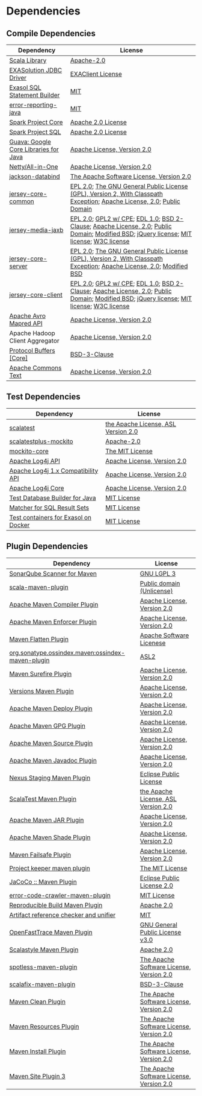 <!-- @formatter:off -->
# Dependencies

## Compile Dependencies

| Dependency                                 | License                                                                                                                                                                                            |
| ------------------------------------------ | -------------------------------------------------------------------------------------------------------------------------------------------------------------------------------------------------- |
| [Scala Library][0]                         | [Apache-2.0][1]                                                                                                                                                                                    |
| [EXASolution JDBC Driver][2]               | [EXAClient License][3]                                                                                                                                                                             |
| [Exasol SQL Statement Builder][4]          | [MIT][5]                                                                                                                                                                                           |
| [error-reporting-java][6]                  | [MIT][5]                                                                                                                                                                                           |
| [Spark Project Core][7]                    | [Apache 2.0 License][8]                                                                                                                                                                            |
| [Spark Project SQL][7]                     | [Apache 2.0 License][8]                                                                                                                                                                            |
| [Guava: Google Core Libraries for Java][9] | [Apache License, Version 2.0][10]                                                                                                                                                                  |
| [Netty/All-in-One][11]                     | [Apache License, Version 2.0][1]                                                                                                                                                                   |
| [jackson-databind][12]                     | [The Apache Software License, Version 2.0][10]                                                                                                                                                     |
| [jersey-core-common][13]                   | [EPL 2.0][14]; [The GNU General Public License (GPL), Version 2, With Classpath Exception][15]; [Apache License, 2.0][8]; [Public Domain][16]                                                      |
| [jersey-media-jaxb][17]                    | [EPL 2.0][14]; [GPL2 w/ CPE][15]; [EDL 1.0][18]; [BSD 2-Clause][19]; [Apache License, 2.0][8]; [Public Domain][16]; [Modified BSD][20]; [jQuery license][21]; [MIT license][22]; [W3C license][23] |
| [jersey-core-server][24]                   | [EPL 2.0][14]; [The GNU General Public License (GPL), Version 2, With Classpath Exception][15]; [Apache License, 2.0][8]; [Modified BSD][20]                                                       |
| [jersey-core-client][25]                   | [EPL 2.0][14]; [GPL2 w/ CPE][15]; [EDL 1.0][18]; [BSD 2-Clause][19]; [Apache License, 2.0][8]; [Public Domain][16]; [Modified BSD][20]; [jQuery license][21]; [MIT license][22]; [W3C license][23] |
| [Apache Avro Mapred API][26]               | [Apache License, Version 2.0][27]                                                                                                                                                                  |
| Apache Hadoop Client Aggregator            | [Apache License, Version 2.0][27]                                                                                                                                                                  |
| [Protocol Buffers [Core]][28]              | [BSD-3-Clause][29]                                                                                                                                                                                 |
| [Apache Commons Text][30]                  | [Apache License, Version 2.0][27]                                                                                                                                                                  |

## Test Dependencies

| Dependency                                 | License                                   |
| ------------------------------------------ | ----------------------------------------- |
| [scalatest][31]                            | [the Apache License, ASL Version 2.0][32] |
| [scalatestplus-mockito][33]                | [Apache-2.0][32]                          |
| [mockito-core][34]                         | [The MIT License][35]                     |
| [Apache Log4j API][36]                     | [Apache License, Version 2.0][27]         |
| [Apache Log4j 1.x Compatibility API][37]   | [Apache License, Version 2.0][27]         |
| [Apache Log4j Core][38]                    | [Apache License, Version 2.0][27]         |
| [Test Database Builder for Java][39]       | [MIT License][40]                         |
| [Matcher for SQL Result Sets][41]          | [MIT License][42]                         |
| [Test containers for Exasol on Docker][43] | [MIT License][44]                         |

## Plugin Dependencies

| Dependency                                              | License                                        |
| ------------------------------------------------------- | ---------------------------------------------- |
| [SonarQube Scanner for Maven][45]                       | [GNU LGPL 3][46]                               |
| [scala-maven-plugin][47]                                | [Public domain (Unlicense)][48]                |
| [Apache Maven Compiler Plugin][49]                      | [Apache License, Version 2.0][27]              |
| [Apache Maven Enforcer Plugin][50]                      | [Apache License, Version 2.0][27]              |
| [Maven Flatten Plugin][51]                              | [Apache Software Licenese][10]                 |
| [org.sonatype.ossindex.maven:ossindex-maven-plugin][52] | [ASL2][10]                                     |
| [Maven Surefire Plugin][53]                             | [Apache License, Version 2.0][27]              |
| [Versions Maven Plugin][54]                             | [Apache License, Version 2.0][27]              |
| [Apache Maven Deploy Plugin][55]                        | [Apache License, Version 2.0][27]              |
| [Apache Maven GPG Plugin][56]                           | [Apache License, Version 2.0][27]              |
| [Apache Maven Source Plugin][57]                        | [Apache License, Version 2.0][27]              |
| [Apache Maven Javadoc Plugin][58]                       | [Apache License, Version 2.0][27]              |
| [Nexus Staging Maven Plugin][59]                        | [Eclipse Public License][60]                   |
| [ScalaTest Maven Plugin][61]                            | [the Apache License, ASL Version 2.0][32]      |
| [Apache Maven JAR Plugin][62]                           | [Apache License, Version 2.0][27]              |
| [Apache Maven Shade Plugin][63]                         | [Apache License, Version 2.0][27]              |
| [Maven Failsafe Plugin][64]                             | [Apache License, Version 2.0][27]              |
| [Project keeper maven plugin][65]                       | [The MIT License][66]                          |
| [JaCoCo :: Maven Plugin][67]                            | [Eclipse Public License 2.0][68]               |
| [error-code-crawler-maven-plugin][69]                   | [MIT License][70]                              |
| [Reproducible Build Maven Plugin][71]                   | [Apache 2.0][10]                               |
| [Artifact reference checker and unifier][72]            | [MIT][5]                                       |
| [OpenFastTrace Maven Plugin][73]                        | [GNU General Public License v3.0][74]          |
| [Scalastyle Maven Plugin][75]                           | [Apache 2.0][8]                                |
| [spotless-maven-plugin][76]                             | [The Apache Software License, Version 2.0][27] |
| [scalafix-maven-plugin][77]                             | [BSD-3-Clause][29]                             |
| [Maven Clean Plugin][78]                                | [The Apache Software License, Version 2.0][10] |
| [Maven Resources Plugin][79]                            | [The Apache Software License, Version 2.0][10] |
| [Maven Install Plugin][80]                              | [The Apache Software License, Version 2.0][10] |
| [Maven Site Plugin 3][81]                               | [The Apache Software License, Version 2.0][10] |

[0]: https://www.scala-lang.org/
[1]: https://www.apache.org/licenses/LICENSE-2.0
[2]: http://www.exasol.com
[3]: https://docs.exasol.com/connect_exasol/drivers/jdbc.htm
[4]: https://github.com/exasol/sql-statement-builder
[5]: https://opensource.org/licenses/MIT
[6]: https://github.com/exasol/error-reporting-java
[7]: https://spark.apache.org/
[8]: http://www.apache.org/licenses/LICENSE-2.0.html
[9]: https://github.com/google/guava
[10]: http://www.apache.org/licenses/LICENSE-2.0.txt
[11]: https://netty.io/index.html
[12]: http://github.com/FasterXML/jackson
[13]: https://projects.eclipse.org/projects/ee4j.jersey/jersey-common
[14]: http://www.eclipse.org/legal/epl-2.0
[15]: https://www.gnu.org/software/classpath/license.html
[16]: https://creativecommons.org/publicdomain/zero/1.0/
[17]: https://projects.eclipse.org/projects/ee4j.jersey/project/jersey-media-jaxb
[18]: http://www.eclipse.org/org/documents/edl-v10.php
[19]: https://opensource.org/licenses/BSD-2-Clause
[20]: https://asm.ow2.io/license.html
[21]: https://github.com/jquery/jquery/blob/main/LICENSE.txt
[22]: http://www.opensource.org/licenses/mit-license.php
[23]: https://www.w3.org/Consortium/Legal/copyright-documents-19990405
[24]: https://projects.eclipse.org/projects/ee4j.jersey/jersey-server
[25]: https://projects.eclipse.org/projects/ee4j.jersey/jersey-client
[26]: https://avro.apache.org
[27]: https://www.apache.org/licenses/LICENSE-2.0.txt
[28]: https://developers.google.com/protocol-buffers/protobuf-java/
[29]: https://opensource.org/licenses/BSD-3-Clause
[30]: https://commons.apache.org/proper/commons-text
[31]: http://www.scalatest.org
[32]: http://www.apache.org/licenses/LICENSE-2.0
[33]: https://github.com/scalatest/scalatestplus-mockito
[34]: https://github.com/mockito/mockito
[35]: https://github.com/mockito/mockito/blob/main/LICENSE
[36]: https://logging.apache.org/log4j/2.x/log4j-api/
[37]: https://logging.apache.org/log4j/2.x/log4j-1.2-api/
[38]: https://logging.apache.org/log4j/2.x/log4j-core/
[39]: https://github.com/exasol/test-db-builder-java/
[40]: https://github.com/exasol/test-db-builder-java/blob/main/LICENSE
[41]: https://github.com/exasol/hamcrest-resultset-matcher/
[42]: https://github.com/exasol/hamcrest-resultset-matcher/blob/main/LICENSE
[43]: https://github.com/exasol/exasol-testcontainers/
[44]: https://github.com/exasol/exasol-testcontainers/blob/main/LICENSE
[45]: http://sonarsource.github.io/sonar-scanner-maven/
[46]: http://www.gnu.org/licenses/lgpl.txt
[47]: http://github.com/davidB/scala-maven-plugin
[48]: http://unlicense.org/
[49]: https://maven.apache.org/plugins/maven-compiler-plugin/
[50]: https://maven.apache.org/enforcer/maven-enforcer-plugin/
[51]: https://www.mojohaus.org/flatten-maven-plugin/
[52]: https://sonatype.github.io/ossindex-maven/maven-plugin/
[53]: https://maven.apache.org/surefire/maven-surefire-plugin/
[54]: http://www.mojohaus.org/versions-maven-plugin/
[55]: https://maven.apache.org/plugins/maven-deploy-plugin/
[56]: https://maven.apache.org/plugins/maven-gpg-plugin/
[57]: https://maven.apache.org/plugins/maven-source-plugin/
[58]: https://maven.apache.org/plugins/maven-javadoc-plugin/
[59]: http://www.sonatype.com/public-parent/nexus-maven-plugins/nexus-staging/nexus-staging-maven-plugin/
[60]: http://www.eclipse.org/legal/epl-v10.html
[61]: https://www.scalatest.org/user_guide/using_the_scalatest_maven_plugin
[62]: https://maven.apache.org/plugins/maven-jar-plugin/
[63]: https://maven.apache.org/plugins/maven-shade-plugin/
[64]: https://maven.apache.org/surefire/maven-failsafe-plugin/
[65]: https://github.com/exasol/project-keeper/
[66]: https://github.com/exasol/project-keeper/blob/main/LICENSE
[67]: https://www.jacoco.org/jacoco/trunk/doc/maven.html
[68]: https://www.eclipse.org/legal/epl-2.0/
[69]: https://github.com/exasol/error-code-crawler-maven-plugin/
[70]: https://github.com/exasol/error-code-crawler-maven-plugin/blob/main/LICENSE
[71]: http://zlika.github.io/reproducible-build-maven-plugin
[72]: https://github.com/exasol/artifact-reference-checker-maven-plugin
[73]: https://github.com/itsallcode/openfasttrace-maven-plugin
[74]: https://www.gnu.org/licenses/gpl-3.0.html
[75]: http://www.scalastyle.org
[76]: https://github.com/diffplug/spotless
[77]: https://github.com/evis/scalafix-maven-plugin
[78]: http://maven.apache.org/plugins/maven-clean-plugin/
[79]: http://maven.apache.org/plugins/maven-resources-plugin/
[80]: http://maven.apache.org/plugins/maven-install-plugin/
[81]: http://maven.apache.org/plugins/maven-site-plugin/
